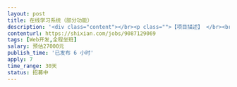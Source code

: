 ```yaml
---                
layout: post       
title: 在线学习系统（部分功能）           
description: '<div class="content"></br><p class="">【项目描述】 </br><br/>教育培训网站，1.0版本开发中。但需要增加重要需求（在线学习的班级管理、课程分配），目前人力无法满足，且部门无招聘headcount，但有研发经费预算，所以寻求靠谱兼职开发同学。</p></br><p class="">【人员需求】 </br><br/>Java工程师2枚，要求3年以上Java开发经验，互联网公司背景，有在线教育网站经验优先。 </br><br/>前端工程师1枚，要求3年以上前端开发经验，互联网公司背景，有在线教育网站经验优先。</p></br></div>'     
contenturl: https://shixian.com/jobs/9087129069      
tags: [Web开发,全程坐班]            
salary: 预估27000元          
publish_time: '已发布 6 小时'         
apply: 7                   
time_range: 30天              
status: 招募中                  
---                 
```

